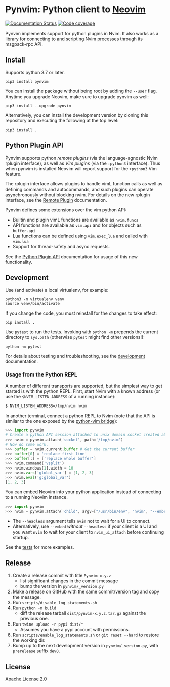 Pynvim: Python client to [Neovim](https://github.com/neovim/neovim)
===================================================================

[![Documentation Status](https://readthedocs.org/projects/pynvim/badge/?version=latest)](https://readthedocs.org/projects/pynvim/builds/)
[![Code coverage](https://codecov.io/gh/neovim/pynvim/branch/master/graph/badge.svg)](https://codecov.io/gh/neovim/pynvim)

Pynvim implements support for python plugins in Nvim. It also works as a library for
connecting to and scripting Nvim processes through its msgpack-rpc API.

Install
-------

Supports python 3.7 or later.

    pip3 install pynvim

You can install the package without being root by adding the `--user` flag.
Anytime you upgrade Neovim, make sure to upgrade pynvim as well:

    pip3 install --upgrade pynvim

Alternatively, you can install the development version by cloning this
repository and executing the following at the top level:

    pip3 install .

Python Plugin API
-----------------

Pynvim supports python _remote plugins_ (via the language-agnostic Nvim rplugin
interface), as well as _Vim plugins_ (via the `:python3` interface). Thus when
pynvim is installed Neovim will report support for the `+python3` Vim feature.

The rplugin interface allows plugins to handle vimL function calls as well as
defining commands and autocommands, and such plugins can operate asynchronously
without blocking nvim.  For details on the new rplugin interface,
see the [Remote Plugin](http://pynvim.readthedocs.io/en/latest/usage/remote-plugins.html) documentation.

Pynvim defines some extensions over the vim python API:

* Builtin and plugin vimL functions are available as `nvim.funcs`
* API functions are available as `vim.api` and for objects such as `buffer.api`
* Lua functions can be defined using `vim.exec_lua` and called with `vim.lua`
* Support for thread-safety and async requests.

See the [Python Plugin API](http://pynvim.readthedocs.io/en/latest/usage/python-plugin-api.html) documentation for usage of this new functionality.

Development
-----------

Use (and activate) a local virtualenv, for example:

    python3 -m virtualenv venv
    source venv/bin/activate

If you change the code, you must reinstall for the changes to take effect:

    pip install .

Use `pytest` to run the tests. Invoking with `python -m` prepends the current
directory to `sys.path` (otherwise `pytest` might find other versions!):

    python -m pytest

For details about testing and troubleshooting, see the
[development](http://pynvim.readthedocs.io/en/latest/development.html)
documentation.

### Usage from the Python REPL

A number of different transports are supported, but the simplest way to get
started is with the python REPL. First, start Nvim with a known address (or use
the `$NVIM_LISTEN_ADDRESS` of a running instance):

```sh
$ NVIM_LISTEN_ADDRESS=/tmp/nvim nvim
```

In another terminal, connect a python REPL to Nvim (note that the API is similar
to the one exposed by the [python-vim
bridge](http://vimdoc.sourceforge.net/htmldoc/if_pyth.html#python-vim)):

```python
>>> import pynvim
# Create a python API session attached to unix domain socket created above:
>>> nvim = pynvim.attach('socket', path='/tmp/nvim')
# Now do some work.
>>> buffer = nvim.current.buffer # Get the current buffer
>>> buffer[0] = 'replace first line'
>>> buffer[:] = ['replace whole buffer']
>>> nvim.command('vsplit')
>>> nvim.windows[1].width = 10
>>> nvim.vars['global_var'] = [1, 2, 3]
>>> nvim.eval('g:global_var')
[1, 2, 3]
```

You can embed Neovim into your python application instead of connecting to
a running Neovim instance.

```python
>>> import pynvim
>>> nvim = pynvim.attach('child', argv=["/usr/bin/env", "nvim", "--embed", "--headless"])
```

- The `--headless` argument tells `nvim` not to wait for a UI to connect.
- Alternatively, use `--embed` _without_ `--headless` if your client is a UI
  and you want `nvim` to wait for your client to `nvim_ui_attach` before
  continuing startup.

See the [tests](https://github.com/neovim/pynvim/tree/master/test) for more examples.

Release
-------

1. Create a release commit with title `Pynvim x.y.z`
   - list significant changes in the commit message
   - bump the version in `pynvim/_version.py`
2. Make a release on GitHub with the same commit/version tag and copy the message.
3. Run `scripts/disable_log_statements.sh`
4. Run `python -m build`
    - diff the release tarball `dist/pynvim-x.y.z.tar.gz` against the previous one.
5. Run `twine upload -r pypi dist/*`
    - Assumes you have a pypi account with permissions.
6. Run `scripts/enable_log_statements.sh` or `git reset --hard` to restore the working dir.
7. Bump up to the next development version in `pynvim/_version.py`, with `prerelease` suffix `dev0`.

License
-------

[Apache License 2.0](https://github.com/neovim/pynvim/blob/master/LICENSE)
